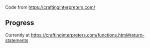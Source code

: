 Code from https://craftinginterpreters.com/


## Progress
Currently at https://craftinginterpreters.com/functions.html#return-statements

